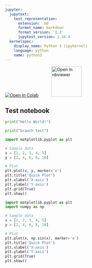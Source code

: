 ```yaml
---
jupyter:
  jupytext:
    text_representation:
      extension: .md
      format_name: markdown
      format_version: '1.3'
      jupytext_version: 1.16.4
  kernelspec:
    display_name: Python 3 (ipykernel)
    language: python
    name: python3
---
```


<!-- #region id="3f826b5b-1cf7-45b2-9622-89c10dbf1eb2" -->
<a href="https://colab.research.google.com/github/project-ida/test/blob/test/matt-test.ipynb" target="_parent"><img src="https://colab.research.google.com/assets/colab-badge.svg" alt="Open In Colab"/></a> &nbsp;&nbsp;&nbsp;&nbsp;&nbsp;&nbsp;&nbsp;&nbsp;&nbsp;&nbsp;<a href="https://nbviewer.org/github/project-ida/test/blob/test/matt-test.ipynb" target="_parent"><img src="https://nbviewer.org/static/img/nav_logo.svg" alt="Open In nbviewer" width="100"/></a>
<!-- #endregion -->

<!-- #region id="a0c58e6c-2dcf-4992-8d16-db9ec301f4b4" -->
## Test notebook
<!-- #endregion -->

```python colab={"base_uri": "https://localhost:8080/"} id="9b2ae39f-1975-4c39-afb9-53b12f6e2088" outputId="b72570ae-04f6-4aca-c987-34ff83ef4093"
print("Hello World!")
```

```python id="n48g21aKNCg2"
print("branch test")
```

```python id="hh6eSMFS1dDw" outputId="62fd0039-71c6-4826-c1ff-bb9d4b268c66" colab={"base_uri": "https://localhost:8080/", "height": 472}
import matplotlib.pyplot as plt

# Sample data
x = [1, 2, 3, 4, 5]
y = [2, 4, 6, 8, 10]

# Plot
plt.plot(x, y, marker='o')
plt.title('Quick Plot')
plt.xlabel('X-axis')
plt.ylabel('Y-axis')
plt.grid(True)
plt.show()

```

```python id="9PwvhEhu1dqc" outputId="eba01fa2-35b1-4732-ed59-742338105fc5" colab={"base_uri": "https://localhost:8080/", "height": 472}
import matplotlib.pyplot as plt
import numpy as np

# Sample data
x = [1, 2, 3, 4, 5]
y = [2, 4, 6, 8, 10]

# Plot
plt.plot(x, np.sin(x), marker='o')
plt.title('Quick Plot')
plt.xlabel('X-axis')
plt.ylabel('Y-axis')
plt.grid(True)
plt.show()

```

```python id="16e1ukZaIweV"

```
